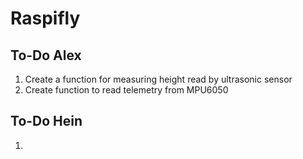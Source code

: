 # Raspifly

## To-Do Alex

1. Create a function for measuring height read by ultrasonic sensor
2. Create function to read telemetry from MPU6050

## To-Do Hein

1. 
